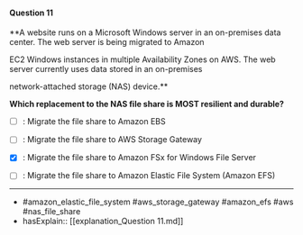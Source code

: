 #### Question  11

**A website runs on a Microsoft Windows server in an on-premises data center. The web server is being migrated to Amazon

EC2 Windows instances in multiple Availability Zones on AWS. The web server currently uses data stored in an on-premises

network-attached storage (NAS) device.**

**Which replacement to the NAS file share is MOST resilient and durable?**

- [ ] :  Migrate the file share to Amazon EBS

- [ ] :  Migrate the file share to AWS Storage Gateway

- [x] :  Migrate the file share to Amazon FSx for Windows File Server

- [ ] :  Migrate the file share to Amazon Elastic File System (Amazon EFS)

----

- #amazon_elastic_file_system #aws_storage_gateway #amazon_efs #aws #nas_file_share
- hasExplain:: [[explanation_Question  11.md]]
